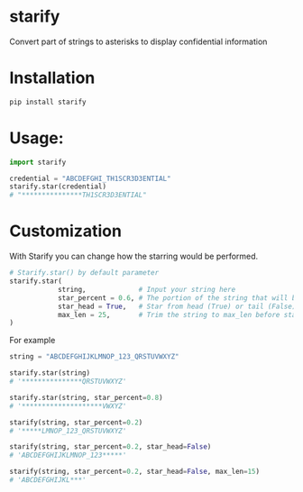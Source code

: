 # starify

Convert part of strings to asterisks to display confidential information
# Installation
```bash
pip install starify
```
# Usage:
```python
import starify

credential = "ABCDEFGHI_TH1SCR3D3ENTIAL"
starify.star(credential) 
# "***************TH1SCR3D3ENTIAL"
```
# Customization
With Starify you can change how the starring would be performed. 
```python
# Starify.star() by default parameter
starify.star(
			string,            	# Input your string here
			star_percent = 0.6, # The portion of the string that will be starred
		    star_head = True, 	# Star from head (True) or tail (False),
			max_len = 25, 		# Trim the string to max_len before starring,
)
```
For example

```python
string = "ABCDEFGHIJKLMNOP_123_QRSTUVWXYZ"

starify.star(string)
# '***************QRSTUVWXYZ'

starify.star(string, star_percent=0.8)
# '********************VWXYZ'

starify(string, star_percent=0.2)
# '*****LMNOP_123_QRSTUVWXYZ'

starify(string, star_percent=0.2, star_head=False)
# 'ABCDEFGHIJKLMNOP_123*****'

starify(string, star_percent=0.2, star_head=False, max_len=15)
# 'ABCDEFGHIJKL***'
```

```
